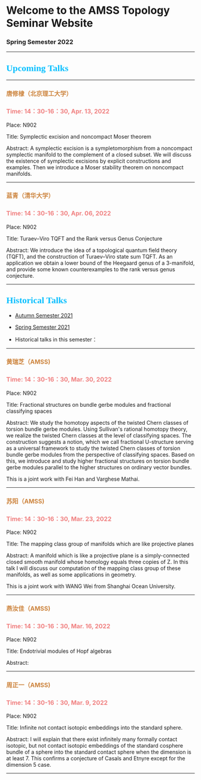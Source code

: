# Welcome to the AMSS Topology Seminar Website 

### Spring Semester 2022

-------------------------------------------------------------------------------------------

## <font color=DeepSkyBlue size=5 face="黑体">Upcoming Talks</font>

-------------------------------------------------------------------------------------------

### <font color=Peru size=3> 唐修棣（北京理工大学）</font>

### <font color=LightCoral size=3>Time: 14：30-16：30, Apr. 13, 2022</font>

Place: N902

Title: Symplectic excision and noncompact Moser theorem

Abstract: A symplectic excision is a sympletomorphism from a noncompact symplectic manifold to the complement of a closed subset. We will discuss the existence of symplectic excisions by explicit constructions and examples. Then we introduce a Moser stability theorem on noncompact manifolds. 



-------------------------------------------------------------------------------------------



### <font color=Peru size=3> 蓝青（清华大学）</font>

### <font color=LightCoral size=3>Time: 14：30-16：30, Apr. 06, 2022</font>

Place: N902

Title: Turaev–Viro TQFT and the Rank versus Genus Conjecture

Abstract: We introduce the idea of a topological quantum field theory (TQFT), and the construction of Turaev–Viro state sum TQFT. As an application we obtain a lower bound of the Heegaard genus of a 3-manifold, and provide some known counterexamples to the rank versus genus conjecture.



-------------------------------------------------------------------------------------------


## <font color=DeepSkyBlue size=5 face="黑体">Historical Talks</font>

-	[Autumn Semester 2021](https://hrzsea.github.io/AMSS-Topology-Seminar-2021Autumn/) 
-	[Spring Semester 2021](https://hrzsea.github.io/AMSS-Topology-Seminar-2021Spring/) 

-	Historical talks in this semester：

-------------------------------------------------------------------------------------------

### <font color=Peru size=3> 黄瑞芝（AMSS)</font>

### <font color=LightCoral size=3>Time: 14：30-16：30, Mar. 30, 2022</font>

Place: N902

Title: Fractional structures on bundle gerbe modules and fractional classifying spaces

Abstract: We study the homotopy aspects of the twisted Chern classes of torsion bundle gerbe modules. Using Sullivan's rational homotopy theory, we realize the twisted Chern classes at the level of classifying spaces. The construction suggests a notion, which we call fractional U-structure serving as a universal framework to study the twisted Chern classes of torsion bundle gerbe modules from the perspective of classifying spaces. Based on this, we introduce and study higher fractional structures on torsion bundle gerbe modules parallel to the higher structures on ordinary vector bundles. 

This is a joint work with Fei Han and Varghese Mathai.


-------------------------------------------------------------------------------------------

### <font color=Peru size=3> 苏阳（AMSS)</font>

### <font color=LightCoral size=3>Time: 14：30-16：30, Mar. 23, 2022</font>

Place: N902

Title: The mapping class group of manifolds which are like projective planes

Abstract: A manifold which is like a projective plane is a simply-connected closed smooth manifold whose homology equals three copies of Z. In this talk I will discuss our computation of the mapping class group of these manifolds, as well as some applications in geometry. 

This is a joint work with WANG Wei from Shanghai Ocean University.



-------------------------------------------------------------------------------------------

### <font color=Peru size=3> 燕汝佳（AMSS)</font>

### <font color=LightCoral size=3>Time: 14：30-16：30, Mar. 16, 2022</font>

Place: N902

Title: Endotrivial modules of Hopf algebras

Abstract: 


-------------------------------------------------------------------------------------------


### <font color=Peru size=3> 周正一（AMSS)</font>

### <font color=LightCoral size=3>Time: 14：30-16：30, Mar. 9, 2022</font>

Place: N902

Title: Infinite not contact isotopic embeddings into the standard sphere. 

Abstract: I will explain that there exist infinitely many formally contact isotopic, but not contact isotopic embeddings of the standard cosphere bundle of a sphere into the standard contact sphere when the dimension is at least 7. This confirms a conjecture of Casals and Etnyre except for the dimension 5 case.



-------------------------------------------------------------------------------------------

